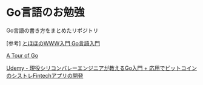 # Go言語のお勉強
Go言語の書き方をまとめたリポジトリ

[参考]
[とほほのWWW入門 Go言語入門](http://www.tohoho-web.com/ex/golang.html)

[A Tour of Go](https://go-tour-jp.appspot.com/welcome/1)

[Udemy - 現役シリコンバレーエンジニアが教えるGo入門 + 応用でビットコインのシストレFintechアプリの開発](https://www.udemy.com/course/go-fintech/)
